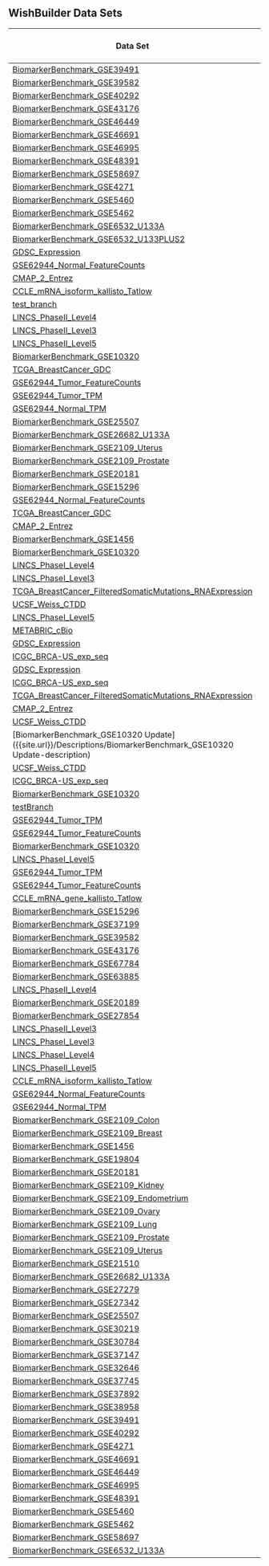## WishBuilder Data Sets

<div class="table-scroll" markdown = "block">

|	Data Set	|	User	|	Status	|	Date	|	Time Elapsed	|	Samples	|	Meta Data Variables	|	Feature Variables	|
|	----	|	----	|	----	|	----	|	----	|	----	|	----	|	----	|
|	[BiomarkerBenchmark_GSE39491]({{site.url}}/Descriptions/BiomarkerBenchmark_GSE39491-description)	|	btc36	|	[Failed]({{site.url}}/StatusReports/BiomarkerBenchmark_GSE39491-status)	|	02/27/18	|	00h:00m:09s	|	0	|	0	|	0	|
|	[BiomarkerBenchmark_GSE39582]({{site.url}}/Descriptions/BiomarkerBenchmark_GSE39582-description)	|	btc36	|	[Failed]({{site.url}}/StatusReports/BiomarkerBenchmark_GSE39582-status)	|	02/27/18	|	00h:00m:09s	|	0	|	0	|	0	|
|	[BiomarkerBenchmark_GSE40292]({{site.url}}/Descriptions/BiomarkerBenchmark_GSE40292-description)	|	btc36	|	[Failed]({{site.url}}/StatusReports/BiomarkerBenchmark_GSE40292-status)	|	02/27/18	|	00h:00m:10s	|	0	|	0	|	0	|
|	[BiomarkerBenchmark_GSE43176]({{site.url}}/Descriptions/BiomarkerBenchmark_GSE43176-description)	|	btc36	|	[Failed]({{site.url}}/StatusReports/BiomarkerBenchmark_GSE43176-status)	|	02/27/18	|	00h:00m:09s	|	0	|	0	|	0	|
|	[BiomarkerBenchmark_GSE46449]({{site.url}}/Descriptions/BiomarkerBenchmark_GSE46449-description)	|	btc36	|	[Complete]({{site.url}}/StatusReports/BiomarkerBenchmark_GSE46449-status)	|	02/27/18	|	00h:00m:24s	|	53	|	2	|	20024	|
|	[BiomarkerBenchmark_GSE46691]({{site.url}}/Descriptions/BiomarkerBenchmark_GSE46691-description)	|	btc36	|	[Failed]({{site.url}}/StatusReports/BiomarkerBenchmark_GSE46691-status)	|	02/27/18	|	00h:00m:09s	|	0	|	0	|	0	|
|	[BiomarkerBenchmark_GSE46995]({{site.url}}/Descriptions/BiomarkerBenchmark_GSE46995-description)	|	btc36	|	[Failed]({{site.url}}/StatusReports/BiomarkerBenchmark_GSE46995-status)	|	02/27/18	|	00h:00m:09s	|	0	|	0	|	0	|
|	[BiomarkerBenchmark_GSE48391]({{site.url}}/Descriptions/BiomarkerBenchmark_GSE48391-description)	|	btc36	|	[Complete]({{site.url}}/StatusReports/BiomarkerBenchmark_GSE48391-status)	|	02/27/18	|	00h:00m:26s	|	80	|	7	|	20024	|
|	[BiomarkerBenchmark_GSE58697]({{site.url}}/Descriptions/BiomarkerBenchmark_GSE58697-description)	|	btc36	|	[Complete]({{site.url}}/StatusReports/BiomarkerBenchmark_GSE58697-status)	|	02/27/18	|	00h:00m:33s	|	122	|	6	|	20024	|
|	[BiomarkerBenchmark_GSE4271]({{site.url}}/Descriptions/BiomarkerBenchmark_GSE4271-description)	|	btc36	|	[Failed]({{site.url}}/StatusReports/BiomarkerBenchmark_GSE4271-status)	|	02/27/18	|	00h:00m:10s	|	0	|	0	|	0	|
|	[BiomarkerBenchmark_GSE5460]({{site.url}}/Descriptions/BiomarkerBenchmark_GSE5460-description)	|	btc36	|	[Complete]({{site.url}}/StatusReports/BiomarkerBenchmark_GSE5460-status)	|	02/27/18	|	00h:00m:28s	|	127	|	7	|	20024	|
|	[BiomarkerBenchmark_GSE5462]({{site.url}}/Descriptions/BiomarkerBenchmark_GSE5462-description)	|	btc36	|	[Complete]({{site.url}}/StatusReports/BiomarkerBenchmark_GSE5462-status)	|	02/27/18	|	00h:00m:18s	|	47	|	2	|	11832	|
|	[BiomarkerBenchmark_GSE6532_U133A]({{site.url}}/Descriptions/BiomarkerBenchmark_GSE6532_U133A-description)	|	btc36	|	[Failed]({{site.url}}/StatusReports/BiomarkerBenchmark_GSE6532_U133A-status)	|	02/27/18	|	00h:00m:11s	|	0	|	0	|	0	|
|	[BiomarkerBenchmark_GSE6532_U133PLUS2]({{site.url}}/Descriptions/BiomarkerBenchmark_GSE6532_U133PLUS2-description)	|	btc36	|	[Failed]({{site.url}}/StatusReports/BiomarkerBenchmark_GSE6532_U133PLUS2-status)	|	02/27/18	|	00h:00m:09s	|	0	|	0	|	0	|
|	[GDSC_Expression]({{site.url}}/Descriptions/GDSC_Expression-description)	|	glenrs	|	[Complete]({{site.url}}/StatusReports/GDSC_Expression-status)	|	02/27/18	|	06h:18m:54s	|	976	|	2238	|	17737	|
|	[GSE62944_Normal_FeatureCounts]({{site.url}}/Descriptions/GSE62944_Normal_FeatureCounts-description)	|	glenrs	|	[Failed]({{site.url}}/StatusReports/GSE62944_Normal_FeatureCounts-status)	|	02/26/18	|	00h:07m:17s	|	741	|	1	|	23368	|
|	[CMAP_2_Entrez]({{site.url}}/Descriptions/CMAP_2_Entrez-description)	|	glenrs	|	[Complete]({{site.url}}/StatusReports/CMAP_2_Entrez-status)	|	02/26/18	|	00h:29m:55s	|	7056	|	5	|	12080	|
|	[CCLE_mRNA_isoform_kallisto_Tatlow]({{site.url}}/Descriptions/CCLE_mRNA_isoform_kallisto_Tatlow-description)	|	glenrs	|	[Failed]({{site.url}}/StatusReports/CCLE_mRNA_isoform_kallisto_Tatlow-status)	|	02/26/18	|	00h:00m:09s	|	0	|	0	|	0	|
|	[test_branch]({{site.url}}/Descriptions/test_branch-description)	|	kimballh	|	[Complete]({{site.url}}/StatusReports/test_branch-status)	|	02/26/18	|	00h:00m:11s	|	5	|	2	|	5	|
|	[LINCS_PhaseII_Level4]({{site.url}}/Descriptions/LINCS_PhaseII_Level4-description)	|	glenrs	|	[Complete]({{site.url}}/StatusReports/LINCS_PhaseII_Level4-status)	|	02/25/18	|	20h:40m:08s	|	345976	|	25	|	12328	|
|	[LINCS_PhaseII_Level3]({{site.url}}/Descriptions/LINCS_PhaseII_Level3-description)	|	glenrs	|	[Complete]({{site.url}}/StatusReports/LINCS_PhaseII_Level3-status)	|	02/25/18	|	14h:19m:36s	|	345976	|	25	|	12328	|
|	[LINCS_PhaseII_Level5]({{site.url}}/Descriptions/LINCS_PhaseII_Level5-description)	|	glenrs	|	[Complete]({{site.url}}/StatusReports/LINCS_PhaseII_Level5-status)	|	02/24/18	|	16h:42m:07s	|	118050	|	28	|	12328	|
|	[BiomarkerBenchmark_GSE10320]({{site.url}}/Descriptions/BiomarkerBenchmark_GSE10320-description)	|	glenrs	|	[Complete]({{site.url}}/StatusReports/BiomarkerBenchmark_GSE10320-status)	|	02/23/18	|	00h:00m:14s	|	144	|	1	|	11832	|
|	[TCGA_BreastCancer_GDC]({{site.url}}/Descriptions/TCGA_BreastCancer_GDC-description)	|	glenrs	|	[Complete]({{site.url}}/StatusReports/TCGA_BreastCancer_GDC-status)	|	02/23/18	|	00h:09m:55s	|	943	|	86	|	23368	|
|	[GSE62944_Tumor_FeatureCounts]({{site.url}}/Descriptions/GSE62944_Tumor_FeatureCounts-description)	|	glenrs	|	[Failed]({{site.url}}/StatusReports/GSE62944_Tumor_FeatureCounts-status)	|	02/23/18	|	00h:02m:07s	|	0	|	0	|	0	|
|	[GSE62944_Tumor_TPM]({{site.url}}/Descriptions/GSE62944_Tumor_TPM-description)	|	glenrs	|	[Failed]({{site.url}}/StatusReports/GSE62944_Tumor_TPM-status)	|	02/23/18	|	00h:00m:13s	|	0	|	0	|	0	|
|	[GSE62944_Normal_TPM]({{site.url}}/Descriptions/GSE62944_Normal_TPM-description)	|	glenrs	|	[Failed]({{site.url}}/StatusReports/GSE62944_Normal_TPM-status)	|	02/23/18	|	00h:02m:12s	|	0	|	0	|	0	|
|	[BiomarkerBenchmark_GSE25507]({{site.url}}/Descriptions/BiomarkerBenchmark_GSE25507-description)	|	btc36	|	[Failed]({{site.url}}/StatusReports/BiomarkerBenchmark_GSE25507-status)	|	02/20/18	|	00h:00m:09s	|	0	|	0	|	0	|
|	[BiomarkerBenchmark_GSE26682_U133A]({{site.url}}/Descriptions/BiomarkerBenchmark_GSE26682_U133A-description)	|	btc36	|	[Failed]({{site.url}}/StatusReports/BiomarkerBenchmark_GSE26682_U133A-status)	|	02/20/18	|	00h:00m:14s	|	0	|	0	|	0	|
|	[BiomarkerBenchmark_GSE2109_Uterus]({{site.url}}/Descriptions/BiomarkerBenchmark_GSE2109_Uterus-description)	|	btc36	|	[Complete]({{site.url}}/StatusReports/BiomarkerBenchmark_GSE2109_Uterus-status)	|	02/17/18	|	00h:00m:36s	|	112	|	19	|	20024	|
|	[BiomarkerBenchmark_GSE2109_Prostate]({{site.url}}/Descriptions/BiomarkerBenchmark_GSE2109_Prostate-description)	|	btc36	|	[Complete]({{site.url}}/StatusReports/BiomarkerBenchmark_GSE2109_Prostate-status)	|	02/17/18	|	00h:00m:33s	|	76	|	26	|	20024	|
|	[BiomarkerBenchmark_GSE20181]({{site.url}}/Descriptions/BiomarkerBenchmark_GSE20181-description)	|	btc36	|	[Complete]({{site.url}}/StatusReports/BiomarkerBenchmark_GSE20181-status)	|	02/16/18	|	00h:00m:56s	|	165	|	3	|	11832	|
|	[BiomarkerBenchmark_GSE15296]({{site.url}}/Descriptions/BiomarkerBenchmark_GSE15296-description)	|	btc36	|	[Complete]({{site.url}}/StatusReports/BiomarkerBenchmark_GSE15296-status)	|	02/16/18	|	00h:00m:44s	|	74	|	2	|	20024	|
|	[GSE62944_Normal_FeatureCounts]({{site.url}}/Descriptions/GSE62944_Normal_FeatureCounts-description)	|	glenrs	|	[Failed]({{site.url}}/StatusReports/GSE62944_Normal_FeatureCounts-status)	|	02/15/18	|	00h:05m:18s	|	0	|	0	|	0	|
|	[TCGA_BreastCancer_GDC]({{site.url}}/Descriptions/TCGA_BreastCancer_GDC-description)	|	glenrs	|	[Complete]({{site.url}}/StatusReports/TCGA_BreastCancer_GDC-status)	|	02/15/18	|	00h:12m:40s	|	943	|	86	|	23368	|
|	[CMAP_2_Entrez]({{site.url}}/Descriptions/CMAP_2_Entrez-description)	|	glenrs	|	[In Progress]({{site.url}}/StatusReports/CMAP_2_Entrez-status)	|	02/15/18	|	In Progress	|	0	|	0	|	0	|
|	[BiomarkerBenchmark_GSE1456]({{site.url}}/Descriptions/BiomarkerBenchmark_GSE1456-description)	|	btc36	|	[Complete]({{site.url}}/StatusReports/BiomarkerBenchmark_GSE1456-status)	|	02/15/18	|	00h:00m:21s	|	159	|	7	|	11832	|
|	[BiomarkerBenchmark_GSE10320]({{site.url}}/Descriptions/BiomarkerBenchmark_GSE10320-description)	|	btc36	|	[Complete]({{site.url}}/StatusReports/BiomarkerBenchmark_GSE10320-status)	|	02/10/18	|	00h:00m:21s	|	144	|	1	|	11832	|
|	[LINCS_PhaseI_Level4]({{site.url}}/Descriptions/LINCS_PhaseI_Level4-description)	|	glenrs	|	[Failed]({{site.url}}/StatusReports/LINCS_PhaseI_Level4-status)	|	02/09/18	|	01h:36m:15s	|	0	|	0	|	0	|
|	[LINCS_PhaseI_Level3]({{site.url}}/Descriptions/LINCS_PhaseI_Level3-description)	|	glenrs	|	[Failed]({{site.url}}/StatusReports/LINCS_PhaseI_Level3-status)	|	02/09/18	|	01h:32m:15s	|	0	|	0	|	0	|
|	[TCGA_BreastCancer_FilteredSomaticMutations_RNAExpression]({{site.url}}/Descriptions/TCGA_BreastCancer_FilteredSomaticMutations_RNAExpression-description)	|	glenrs	|	[In Progress]({{site.url}}/StatusReports/TCGA_BreastCancer_FilteredSomaticMutations_RNAExpression-status)	|	02/09/18	|	In Progress	|	0	|	0	|	0	|
|	[UCSF_Weiss_CTDD]({{site.url}}/Descriptions/UCSF_Weiss_CTDD-description)	|	btc36	|	[Complete]({{site.url}}/StatusReports/UCSF_Weiss_CTDD-status)	|	02/08/18	|	00h:00m:23s	|	20	|	3	|	19340	|
|	[LINCS_PhaseI_Level5]({{site.url}}/Descriptions/LINCS_PhaseI_Level5-description)	|	glenrs	|	[Failed]({{site.url}}/StatusReports/LINCS_PhaseI_Level5-status)	|	02/08/18	|	11h:53m:11s	|	473647	|	32	|	12328	|
|	[METABRIC_cBio]({{site.url}}/Descriptions/METABRIC_cBio-description)	|	frytime32	|	[Complete]({{site.url}}/StatusReports/METABRIC_cBio-status)	|	02/07/18	|	00h:15m:15s	|	1904	|	22913	|	24367	|
|	[GDSC_Expression]({{site.url}}/Descriptions/GDSC_Expression-description)	|	glenrs	|	[Complete]({{site.url}}/StatusReports/GDSC_Expression-status)	|	02/07/18	|	07h:11m:15s	|	976	|	2238	|	17737	|
|	[ICGC_BRCA-US_exp_seq]({{site.url}}/Descriptions/ICGC_BRCA-US_exp_seq-description)	|	kimballh	|	[Complete]({{site.url}}/StatusReports/ICGC_BRCA-US_exp_seq-status)	|	02/05/18	|	00h:06m:42s	|	1041	|	8	|	20501	|
|	[GDSC_Expression]({{site.url}}/Descriptions/GDSC_Expression-description)	|	glenrs	|	[Failed]({{site.url}}/StatusReports/GDSC_Expression-status)	|	02/05/18	|	00h:04m:28s	|	0	|	0	|	0	|
|	[ICGC_BRCA-US_exp_seq]({{site.url}}/Descriptions/ICGC_BRCA-US_exp_seq-description)	|	kimballh	|	[Failed]({{site.url}}/StatusReports/ICGC_BRCA-US_exp_seq-status)	|	02/05/18	|	00h:00m:07s	|	0	|	0	|	0	|
|	[TCGA_BreastCancer_FilteredSomaticMutations_RNAExpression]({{site.url}}/Descriptions/TCGA_BreastCancer_FilteredSomaticMutations_RNAExpression-description)	|	glenrs	|	[Complete]({{site.url}}/StatusReports/TCGA_BreastCancer_FilteredSomaticMutations_RNAExpression-status)	|	02/05/18	|	00h:17m:58s	|	943	|	86	|	23368	|
|	[CMAP_2_Entrez]({{site.url}}/Descriptions/CMAP_2_Entrez-description)	|	glenrs	|	[Complete]({{site.url}}/StatusReports/CMAP_2_Entrez-status)	|	02/05/18	|	00h:23m:51s	|	7056	|	5	|	12080	|
|	[UCSF_Weiss_CTDD]({{site.url}}/Descriptions/UCSF_Weiss_CTDD-description)	|	glenrs	|	[Failed]({{site.url}}/StatusReports/UCSF_Weiss_CTDD-status)	|	02/05/18	|	00h:00m:28s	|	20	|	3	|	19340	|
|	[BiomarkerBenchmark_GSE10320 Update]({{site.url}}/Descriptions/BiomarkerBenchmark_GSE10320 Update-description)	|	srp33	|	[Complete]({{site.url}}/StatusReports/BiomarkerBenchmark_GSE10320 Update-status)	|	02/02/18	|	N/A	|	0	|	0	|	0	|
|	[UCSF_Weiss_CTDD]({{site.url}}/Descriptions/UCSF_Weiss_CTDD-description)	|	btc36	|	[Failed]({{site.url}}/StatusReports/UCSF_Weiss_CTDD-status)	|	02/02/18	|	00h:00m:10s	|	0	|	0	|	0	|
|	[ICGC_BRCA-US_exp_seq]({{site.url}}/Descriptions/ICGC_BRCA-US_exp_seq-description)	|	srp33	|	[Complete]({{site.url}}/StatusReports/ICGC_BRCA-US_exp_seq-status)	|	01/26/18	|	00h:06m:09s	|	1041	|	8	|	20501	|
|	[BiomarkerBenchmark_GSE10320]({{site.url}}/Descriptions/BiomarkerBenchmark_GSE10320-description)	|	srp33	|	[Complete]({{site.url}}/StatusReports/BiomarkerBenchmark_GSE10320-status)	|	01/26/18	|	00h:00m:15s	|	144	|	1	|	11832	|
|	[testBranch]({{site.url}}/Descriptions/testBranch-description)	|	kimballh	|	[Failed]({{site.url}}/StatusReports/testBranch-status)	|	01/22/18	|	00h:00m:04s	|	0	|	0	|	0	|
|	[GSE62944_Tumor_TPM]({{site.url}}/Descriptions/GSE62944_Tumor_TPM-description)	|	glenrs	|	[Complete]({{site.url}}/StatusReports/GSE62944_Tumor_TPM-status)	|	01/19/18	|	02h:03m:04s	|	0	|	0	|	0	|
|	[GSE62944_Tumor_FeatureCounts]({{site.url}}/Descriptions/GSE62944_Tumor_FeatureCounts-description)	|	glenrs	|	[Complete]({{site.url}}/StatusReports/GSE62944_Tumor_FeatureCounts-status)	|	01/19/18	|	01h:06m:12s	|	9264	|	513	|	23368	|
|	[BiomarkerBenchmark_GSE10320]({{site.url}}/Descriptions/BiomarkerBenchmark_GSE10320-description)	|	kimballh	|	[Failed]({{site.url}}/StatusReports/BiomarkerBenchmark_GSE10320-status)	|	01/18/18	|	N/A	|	0	|	0	|	0	|
|	[LINCS_PhaseI_Level5]({{site.url}}/Descriptions/LINCS_PhaseI_Level5-description)	|	glenrs	|	[Failed]({{site.url}}/StatusReports/LINCS_PhaseI_Level5-status)	|	01/13/18	|	13h:21m:24s	|	473647	|	17	|	12328	|
|	[GSE62944_Tumor_TPM]({{site.url}}/Descriptions/GSE62944_Tumor_TPM-description)	|	glenrs	|	[Complete]({{site.url}}/StatusReports/GSE62944_Tumor_TPM-status)	|	01/12/18	|	02h:17m:59s	|	9264	|	520	|	23368	|
|	[GSE62944_Tumor_FeatureCounts]({{site.url}}/Descriptions/GSE62944_Tumor_FeatureCounts-description)	|	glenrs	|	[Complete]({{site.url}}/StatusReports/GSE62944_Tumor_FeatureCounts-status)	|	01/12/18	|	02h:13m:49s	|	9264	|	520	|	23368	|
|	[CCLE_mRNA_gene_kallisto_Tatlow]({{site.url}}/Descriptions/CCLE_mRNA_gene_kallisto_Tatlow-description)	|	glenrs	|	[Complete]({{site.url}}/StatusReports/CCLE_mRNA_gene_kallisto_Tatlow-status)	|	01/12/18	|	00h:16m:31s	|	922	|	9	|	58684	|
|	[BiomarkerBenchmark_GSE15296]({{site.url}}/Descriptions/BiomarkerBenchmark_GSE15296-description)	|	glenrs	|	[Complete]({{site.url}}/StatusReports/BiomarkerBenchmark_GSE15296-status)	|	01/12/18	|	00h:00m:18s	|	74	|	2	|	20024	|
|	[BiomarkerBenchmark_GSE37199]({{site.url}}/Descriptions/BiomarkerBenchmark_GSE37199-description)	|	glenrs	|	[Complete]({{site.url}}/StatusReports/BiomarkerBenchmark_GSE37199-status)	|	01/12/18	|	00h:00m:20s	|	93	|	4	|	20024	|
|	[BiomarkerBenchmark_GSE39582]({{site.url}}/Descriptions/BiomarkerBenchmark_GSE39582-description)	|	glenrs	|	[Complete]({{site.url}}/StatusReports/BiomarkerBenchmark_GSE39582-status)	|	01/12/18	|	00h:01m:06s	|	556	|	28	|	20024	|
|	[BiomarkerBenchmark_GSE43176]({{site.url}}/Descriptions/BiomarkerBenchmark_GSE43176-description)	|	glenrs	|	[Complete]({{site.url}}/StatusReports/BiomarkerBenchmark_GSE43176-status)	|	01/12/18	|	00h:00m:15s	|	103	|	4	|	11832	|
|	[BiomarkerBenchmark_GSE67784]({{site.url}}/Descriptions/BiomarkerBenchmark_GSE67784-description)	|	glenrs	|	[Complete]({{site.url}}/StatusReports/BiomarkerBenchmark_GSE67784-status)	|	01/12/18	|	00h:00m:34s	|	263	|	4	|	21614	|
|	[BiomarkerBenchmark_GSE63885]({{site.url}}/Descriptions/BiomarkerBenchmark_GSE63885-description)	|	glenrs	|	[Complete]({{site.url}}/StatusReports/BiomarkerBenchmark_GSE63885-status)	|	01/11/18	|	00h:00m:26s	|	92	|	12	|	20024	|
|	[LINCS_PhaseII_Level4]({{site.url}}/Descriptions/LINCS_PhaseII_Level4-description)	|	glenrs	|	[Complete]({{site.url}}/StatusReports/LINCS_PhaseII_Level4-status)	|	01/11/18	|	22h:51m:23s	|	345976	|	25	|	12328	|
|	[BiomarkerBenchmark_GSE20189]({{site.url}}/Descriptions/BiomarkerBenchmark_GSE20189-description)	|	glenrs	|	[Complete]({{site.url}}/StatusReports/BiomarkerBenchmark_GSE20189-status)	|	01/11/18	|	00h:00m:30s	|	162	|	4	|	11832	|
|	[BiomarkerBenchmark_GSE27854]({{site.url}}/Descriptions/BiomarkerBenchmark_GSE27854-description)	|	glenrs	|	[Complete]({{site.url}}/StatusReports/BiomarkerBenchmark_GSE27854-status)	|	01/11/18	|	00h:00m:26s	|	113	|	2	|	20024	|
|	[LINCS_PhaseII_Level3]({{site.url}}/Descriptions/LINCS_PhaseII_Level3-description)	|	glenrs	|	[Complete]({{site.url}}/StatusReports/LINCS_PhaseII_Level3-status)	|	01/11/18	|	20h:00m:31s	|	345976	|	25	|	12328	|
|	[LINCS_PhaseI_Level3]({{site.url}}/Descriptions/LINCS_PhaseI_Level3-description)	|	glenrs	|	[In Progress]({{site.url}}/StatusReports/LINCS_PhaseI_Level3-status)	|	01/05/18	|	In Progress	|	0	|	0	|	0	|
|	[LINCS_PhaseI_Level4]({{site.url}}/Descriptions/LINCS_PhaseI_Level4-description)	|	glenrs	|	[In Progress]({{site.url}}/StatusReports/LINCS_PhaseI_Level4-status)	|	01/05/18	|	In Progress	|	0	|	0	|	0	|
|	[LINCS_PhaseII_Level5]({{site.url}}/Descriptions/LINCS_PhaseII_Level5-description)	|	glenrs	|	[Complete]({{site.url}}/StatusReports/LINCS_PhaseII_Level5-status)	|	01/05/18	|	15h:19m:10s	|	118050	|	28	|	12328	|
|	[CCLE_mRNA_isoform_kallisto_Tatlow]({{site.url}}/Descriptions/CCLE_mRNA_isoform_kallisto_Tatlow-description)	|	glenrs	|	[Complete]({{site.url}}/StatusReports/CCLE_mRNA_isoform_kallisto_Tatlow-status)	|	12/15/17	|	00h:17m:51s	|	922	|	9	|	199169	|
|	[GSE62944_Normal_FeatureCounts]({{site.url}}/Descriptions/GSE62944_Normal_FeatureCounts-description)	|	glenrs	|	[Complete]({{site.url}}/StatusReports/GSE62944_Normal_FeatureCounts-status)	|	12/15/17	|	00h:06m:54s	|	741	|	1	|	23368	|
|	[GSE62944_Normal_TPM]({{site.url}}/Descriptions/GSE62944_Normal_TPM-description)	|	glenrs	|	[Complete]({{site.url}}/StatusReports/GSE62944_Normal_TPM-status)	|	12/15/17	|	00h:06m:14s	|	741	|	1	|	23368	|
|	[BiomarkerBenchmark_GSE2109_Colon]({{site.url}}/Descriptions/BiomarkerBenchmark_GSE2109_Colon-description)	|	glenrs	|	[Complete]({{site.url}}/StatusReports/BiomarkerBenchmark_GSE2109_Colon-status)	|	12/15/17	|	00h:00m:37s	|	247	|	23	|	20024	|
|	[BiomarkerBenchmark_GSE2109_Breast]({{site.url}}/Descriptions/BiomarkerBenchmark_GSE2109_Breast-description)	|	glenrs	|	[Complete]({{site.url}}/StatusReports/BiomarkerBenchmark_GSE2109_Breast-status)	|	12/15/17	|	00h:00m:41s	|	260	|	36	|	20024	|
|	[BiomarkerBenchmark_GSE1456]({{site.url}}/Descriptions/BiomarkerBenchmark_GSE1456-description)	|	glenrs	|	[Complete]({{site.url}}/StatusReports/BiomarkerBenchmark_GSE1456-status)	|	12/15/17	|	00h:00m:18s	|	159	|	7	|	11832	|
|	[BiomarkerBenchmark_GSE19804]({{site.url}}/Descriptions/BiomarkerBenchmark_GSE19804-description)	|	glenrs	|	[Complete]({{site.url}}/StatusReports/BiomarkerBenchmark_GSE19804-status)	|	12/15/17	|	00h:00m:22s	|	117	|	3	|	20024	|
|	[BiomarkerBenchmark_GSE20181]({{site.url}}/Descriptions/BiomarkerBenchmark_GSE20181-description)	|	glenrs	|	[Complete]({{site.url}}/StatusReports/BiomarkerBenchmark_GSE20181-status)	|	12/15/17	|	00h:00m:19s	|	165	|	3	|	11832	|
|	[BiomarkerBenchmark_GSE2109_Kidney]({{site.url}}/Descriptions/BiomarkerBenchmark_GSE2109_Kidney-description)	|	glenrs	|	[Complete]({{site.url}}/StatusReports/BiomarkerBenchmark_GSE2109_Kidney-status)	|	12/15/17	|	00h:00m:33s	|	209	|	25	|	20024	|
|	[BiomarkerBenchmark_GSE2109_Endometrium]({{site.url}}/Descriptions/BiomarkerBenchmark_GSE2109_Endometrium-description)	|	glenrs	|	[Complete]({{site.url}}/StatusReports/BiomarkerBenchmark_GSE2109_Endometrium-status)	|	12/15/17	|	00h:00m:18s	|	51	|	17	|	20024	|
|	[BiomarkerBenchmark_GSE2109_Ovary]({{site.url}}/Descriptions/BiomarkerBenchmark_GSE2109_Ovary-description)	|	glenrs	|	[Complete]({{site.url}}/StatusReports/BiomarkerBenchmark_GSE2109_Ovary-status)	|	12/15/17	|	00h:00m:27s	|	153	|	23	|	20024	|
|	[BiomarkerBenchmark_GSE2109_Lung]({{site.url}}/Descriptions/BiomarkerBenchmark_GSE2109_Lung-description)	|	glenrs	|	[Complete]({{site.url}}/StatusReports/BiomarkerBenchmark_GSE2109_Lung-status)	|	12/15/17	|	00h:00m:21s	|	103	|	22	|	20024	|
|	[BiomarkerBenchmark_GSE2109_Prostate]({{site.url}}/Descriptions/BiomarkerBenchmark_GSE2109_Prostate-description)	|	glenrs	|	[Complete]({{site.url}}/StatusReports/BiomarkerBenchmark_GSE2109_Prostate-status)	|	12/15/17	|	00h:00m:20s	|	76	|	26	|	20024	|
|	[BiomarkerBenchmark_GSE2109_Uterus]({{site.url}}/Descriptions/BiomarkerBenchmark_GSE2109_Uterus-description)	|	glenrs	|	[Complete]({{site.url}}/StatusReports/BiomarkerBenchmark_GSE2109_Uterus-status)	|	12/15/17	|	00h:00m:23s	|	112	|	19	|	20024	|
|	[BiomarkerBenchmark_GSE21510]({{site.url}}/Descriptions/BiomarkerBenchmark_GSE21510-description)	|	glenrs	|	[Complete]({{site.url}}/StatusReports/BiomarkerBenchmark_GSE21510-status)	|	12/15/17	|	00h:00m:20s	|	104	|	2	|	20024	|
|	[BiomarkerBenchmark_GSE26682_U133A]({{site.url}}/Descriptions/BiomarkerBenchmark_GSE26682_U133A-description)	|	glenrs	|	[Complete]({{site.url}}/StatusReports/BiomarkerBenchmark_GSE26682_U133A-status)	|	12/15/17	|	00h:00m:16s	|	140	|	3	|	11832	|
|	[BiomarkerBenchmark_GSE27279]({{site.url}}/Descriptions/BiomarkerBenchmark_GSE27279-description)	|	glenrs	|	[Complete]({{site.url}}/StatusReports/BiomarkerBenchmark_GSE27279-status)	|	12/15/17	|	00h:00m:21s	|	100	|	3	|	16632	|
|	[BiomarkerBenchmark_GSE27342]({{site.url}}/Descriptions/BiomarkerBenchmark_GSE27342-description)	|	glenrs	|	[Complete]({{site.url}}/StatusReports/BiomarkerBenchmark_GSE27342-status)	|	12/15/17	|	00h:00m:23s	|	155	|	5	|	16632	|
|	[BiomarkerBenchmark_GSE25507]({{site.url}}/Descriptions/BiomarkerBenchmark_GSE25507-description)	|	glenrs	|	[Complete]({{site.url}}/StatusReports/BiomarkerBenchmark_GSE25507-status)	|	12/15/17	|	00h:00m:22s	|	130	|	5	|	20024	|
|	[BiomarkerBenchmark_GSE30219]({{site.url}}/Descriptions/BiomarkerBenchmark_GSE30219-description)	|	glenrs	|	[Complete]({{site.url}}/StatusReports/BiomarkerBenchmark_GSE30219-status)	|	12/15/17	|	00h:00m:37s	|	285	|	10	|	20024	|
|	[BiomarkerBenchmark_GSE30784]({{site.url}}/Descriptions/BiomarkerBenchmark_GSE30784-description)	|	glenrs	|	[Complete]({{site.url}}/StatusReports/BiomarkerBenchmark_GSE30784-status)	|	12/15/17	|	00h:00m:28s	|	225	|	3	|	20024	|
|	[BiomarkerBenchmark_GSE37147]({{site.url}}/Descriptions/BiomarkerBenchmark_GSE37147-description)	|	glenrs	|	[Complete]({{site.url}}/StatusReports/BiomarkerBenchmark_GSE37147-status)	|	12/15/17	|	00h:00m:34s	|	228	|	10	|	21614	|
|	[BiomarkerBenchmark_GSE32646]({{site.url}}/Descriptions/BiomarkerBenchmark_GSE32646-description)	|	glenrs	|	[Complete]({{site.url}}/StatusReports/BiomarkerBenchmark_GSE32646-status)	|	12/15/17	|	00h:00m:21s	|	111	|	9	|	20024	|
|	[BiomarkerBenchmark_GSE37745]({{site.url}}/Descriptions/BiomarkerBenchmark_GSE37745-description)	|	glenrs	|	[Complete]({{site.url}}/StatusReports/BiomarkerBenchmark_GSE37745-status)	|	12/15/17	|	00h:00m:27s	|	187	|	10	|	20024	|
|	[BiomarkerBenchmark_GSE37892]({{site.url}}/Descriptions/BiomarkerBenchmark_GSE37892-description)	|	glenrs	|	[Complete]({{site.url}}/StatusReports/BiomarkerBenchmark_GSE37892-status)	|	12/15/17	|	00h:00m:22s	|	129	|	8	|	20024	|
|	[BiomarkerBenchmark_GSE38958]({{site.url}}/Descriptions/BiomarkerBenchmark_GSE38958-description)	|	glenrs	|	[Complete]({{site.url}}/StatusReports/BiomarkerBenchmark_GSE38958-status)	|	12/15/17	|	00h:00m:20s	|	115	|	6	|	16632	|
|	[BiomarkerBenchmark_GSE39491]({{site.url}}/Descriptions/BiomarkerBenchmark_GSE39491-description)	|	glenrs	|	[Complete]({{site.url}}/StatusReports/BiomarkerBenchmark_GSE39491-status)	|	12/15/17	|	00h:00m:16s	|	119	|	1	|	11832	|
|	[BiomarkerBenchmark_GSE40292]({{site.url}}/Descriptions/BiomarkerBenchmark_GSE40292-description)	|	glenrs	|	[Complete]({{site.url}}/StatusReports/BiomarkerBenchmark_GSE40292-status)	|	12/15/17	|	00h:00m:29s	|	195	|	4	|	21614	|
|	[BiomarkerBenchmark_GSE4271]({{site.url}}/Descriptions/BiomarkerBenchmark_GSE4271-description)	|	glenrs	|	[Complete]({{site.url}}/StatusReports/BiomarkerBenchmark_GSE4271-status)	|	12/15/17	|	00h:00m:17s	|	100	|	7	|	11832	|
|	[BiomarkerBenchmark_GSE46691]({{site.url}}/Descriptions/BiomarkerBenchmark_GSE46691-description)	|	glenrs	|	[Complete]({{site.url}}/StatusReports/BiomarkerBenchmark_GSE46691-status)	|	12/15/17	|	00h:00m:40s	|	545	|	2	|	16632	|
|	[BiomarkerBenchmark_GSE46449]({{site.url}}/Descriptions/BiomarkerBenchmark_GSE46449-description)	|	glenrs	|	[Complete]({{site.url}}/StatusReports/BiomarkerBenchmark_GSE46449-status)	|	12/15/17	|	00h:00m:16s	|	53	|	2	|	20024	|
|	[BiomarkerBenchmark_GSE46995]({{site.url}}/Descriptions/BiomarkerBenchmark_GSE46995-description)	|	glenrs	|	[Complete]({{site.url}}/StatusReports/BiomarkerBenchmark_GSE46995-status)	|	12/15/17	|	00h:00m:18s	|	85	|	2	|	21614	|
|	[BiomarkerBenchmark_GSE48391]({{site.url}}/Descriptions/BiomarkerBenchmark_GSE48391-description)	|	glenrs	|	[Complete]({{site.url}}/StatusReports/BiomarkerBenchmark_GSE48391-status)	|	12/15/17	|	00h:00m:18s	|	80	|	7	|	20024	|
|	[BiomarkerBenchmark_GSE5460]({{site.url}}/Descriptions/BiomarkerBenchmark_GSE5460-description)	|	glenrs	|	[Complete]({{site.url}}/StatusReports/BiomarkerBenchmark_GSE5460-status)	|	12/15/17	|	00h:00m:21s	|	127	|	7	|	20024	|
|	[BiomarkerBenchmark_GSE5462]({{site.url}}/Descriptions/BiomarkerBenchmark_GSE5462-description)	|	glenrs	|	[Complete]({{site.url}}/StatusReports/BiomarkerBenchmark_GSE5462-status)	|	12/15/17	|	00h:00m:22s	|	47	|	2	|	11832	|
|	[BiomarkerBenchmark_GSE58697]({{site.url}}/Descriptions/BiomarkerBenchmark_GSE58697-description)	|	glenrs	|	[Complete]({{site.url}}/StatusReports/BiomarkerBenchmark_GSE58697-status)	|	12/14/17	|	00h:00m:24s	|	122	|	6	|	20024	|
|	[BiomarkerBenchmark_GSE6532_U133A]({{site.url}}/Descriptions/BiomarkerBenchmark_GSE6532_U133A-description)	|	kimballh	|	[Complete]({{site.url}}/StatusReports/BiomarkerBenchmark_GSE6532_U133A-status)	|	12/14/17	|	00h:00m:22s	|	317	|	17	|	11832	|
